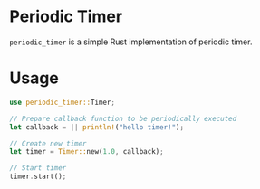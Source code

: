 Periodic Timer
==

`periodic_timer` is a simple Rust implementation of periodic timer.

# Usage

```rust
use periodic_timer::Timer;

// Prepare callback function to be periodically executed
let callback = || println!("hello timer!");

// Create new timer
let timer = Timer::new(1.0, callback);

// Start timer
timer.start();
```
